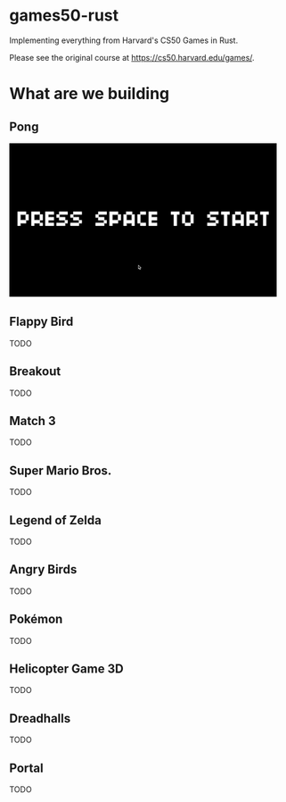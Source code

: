 # games50-rust

Implementing everything from Harvard's CS50 Games in Rust.

Please see the original course at
https://cs50.harvard.edu/games/.

# What are we building

## Pong

![Pong](assets/Pong.gif "Pong game")

## Flappy Bird

TODO

## Breakout

TODO

## Match 3

TODO

## Super Mario Bros.

TODO

## Legend of Zelda

TODO

## Angry Birds

TODO

## Pokémon

TODO

## Helicopter Game 3D

TODO

## Dreadhalls

TODO

## Portal

TODO
